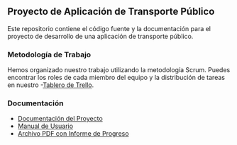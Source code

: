 ## Proyecto de Aplicación de Transporte Público

Este repositorio contiene el código fuente y la documentación para el proyecto de desarrollo de una aplicación de transporte público.

### Metodología de Trabajo

Hemos organizado nuestro trabajo utilizando la metodología Scrum. Puedes encontrar los roles de cada miembro del equipo y la distribución de tareas en nuestro
-[Tablero de Trello]((https://trello.com/invite/b/cd6BhE68/ATTI49586f4e9799274ed1f5d8a3f61d258459DB8E99/proyecto-catedra-dsp)).

### Documentación

- [Documentación del Proyecto](enlace-a-la-documentacion)
- [Manual de Usuario](enlace-al-manual-de-usuario)
- [Archivo PDF con Informe de Progreso](enlace-al-archivo-pdf)
